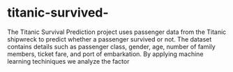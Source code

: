 # titanic-survived-
The Titanic Survival Prediction project uses passenger data from the Titanic shipwreck to predict whether a passenger survived or not. The dataset contains details such as passenger class, gender, age, number of family members, ticket fare, and port of embarkation. By applying machine learning techiniques we analyze the factor
